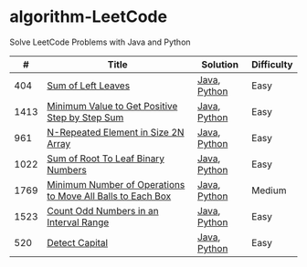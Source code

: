 # algorithm-LeetCode

Solve LeetCode Problems with Java and Python

| # | Title | Solution | Difficulty |
| - | ----- | -------- | ---------- |
| 404 | [Sum of Left Leaves](https://leetcode.com/problems/sum-of-left-leaves/) | [Java](./java/404/Solution.java), [Python](./python3/404/Solution.py) | Easy |
| 1413 | [Minimum Value to Get Positive Step by Step Sum](https://leetcode.com/problems/minimum-value-to-get-positive-step-by-step-sum/) | [Java](./java/1413/Solution.java), [Python](./python3/1413/Solution.py) | Easy |
| 961 | [N-Repeated Element in Size 2N Array](https://leetcode.com/problems/n-repeated-element-in-size-2n-array/) | [Java](./java/961/Solution.java), [Python](./python3/961/Solution.py) | Easy |
| 1022 | [Sum of Root To Leaf Binary Numbers](https://leetcode.com/problems/sum-of-root-to-leaf-binary-numbers/) | [Java](./java/1022/Solution.java), [Python](./python3/1022/Solution.py) | Easy |
| 1769 | [Minimum Number of Operations to Move All Balls to Each Box](https://leetcode.com/problems/minimum-number-of-operations-to-move-all-balls-to-each-box/) | [Java](./java/1769/Solution.java), [Python](./python3/1769/Solution.py) | Medium |
| 1523 | [Count Odd Numbers in an Interval Range](https://leetcode.com/problems/count-odd-numbers-in-an-interval-range/) | [Java](./java/1523/Solution.java), [Python](./python3/1523/Solution.py) | Easy |
| 520 | [Detect Capital](https://leetcode.com/problems/detect-capital/) | [Java](./java/520/Solution.java), [Python](./python3/520/Solution.py) | Easy |
